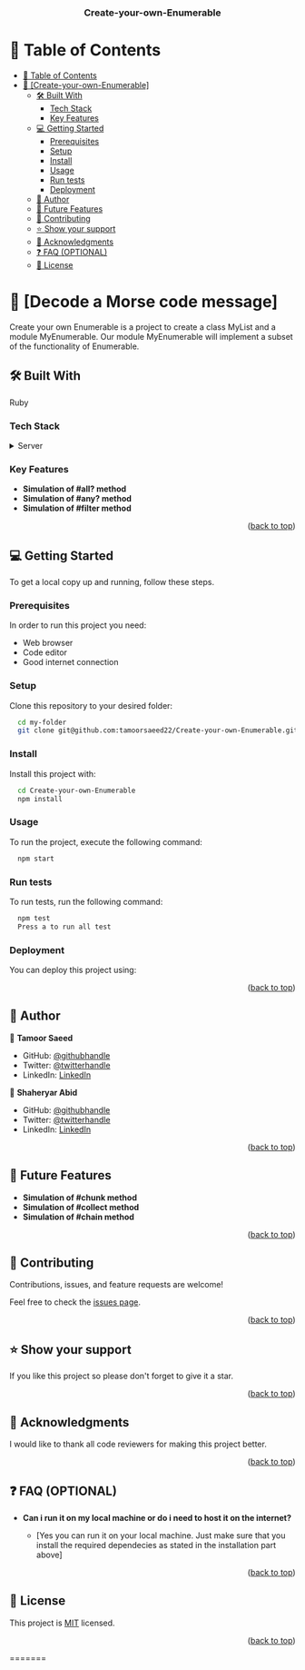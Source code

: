 <a name="readme-top"></a>

<div align="center">


  <h3><b>Create-your-own-Enumerable
</b></h3>

</div>


# 📗 Table of Contents


- [📗 Table of Contents](#-table-of-contents)
- [📖 \[Create-your-own-Enumerable\] ](#-Create-your-own-Enumerable)
  - [🛠 Built With ](#-built-with-)
    - [Tech Stack ](#tech-stack-)
    - [Key Features ](#key-features-)
  - [💻 Getting Started ](#-getting-started-)
    - [Prerequisites](#prerequisites)
    - [Setup](#setup)
    - [Install](#install)
    - [Usage](#usage)
    - [Run tests](#run-tests)
    - [Deployment](#deployment)
  - [👥 Author ](#-author-)
  - [🔭 Future Features ](#-future-features-)
  - [🤝 Contributing ](#-contributing-)
  - [⭐️ Show your support ](#️-show-your-support-)
  - [🙏 Acknowledgments ](#-acknowledgments-)
  - [❓ FAQ (OPTIONAL) ](#-faq-optional-)
  - [📝 License ](#-license-)


# 📖 [Decode a Morse code message] <a name="about-project"></a>
Create your own Enumerable is a project to create a class MyList and a module MyEnumerable. Our module MyEnumerable will implement a subset of the functionality of Enumerable.
## 🛠 Built With <a name="built-with"></a>
Ruby

### Tech Stack <a name="tech-stack"></a>

<details>
  <summary>Server</summary>
  <ul>
    <li><a https://www.ruby-lang.org/en/>Ruby</a></li>
  </ul>
</details>



### Key Features <a name="key-features"></a>

- **Simulation of #all? method**
- **Simulation of #any? method**
- **Simulation of #filter method**

<p align="right">(<a href="#readme-top">back to top</a>)</p>



## 💻 Getting Started <a name="getting-started"></a>


To get a local copy up and running, follow these steps.

### Prerequisites

In order to run this project you need:

- Web browser
- Code editor
- Good internet connection

### Setup

Clone this repository to your desired folder:



```sh
  cd my-folder
  git clone git@github.com:tamoorsaeed22/Create-your-own-Enumerable.git
```


### Install

Install this project with:


```sh
  cd Create-your-own-Enumerable
  npm install
```

### Usage

To run the project, execute the following command:

```sh
  npm start
```


### Run tests

To run tests, run the following command:


```sh
  npm test
  Press a to run all test
```


### Deployment

You can deploy this project using:


<p align="right">(<a href="#readme-top">back to top</a>)</p>


## 👥 Author <a name="authors"></a>

👤 **Tamoor Saeed**

- GitHub: [@githubhandle](https://github.com/tamoorsaeed22)
- Twitter: [@twitterhandle](https://www.linkedin.com/in/tamoor-saeed-58912a233/)
- LinkedIn: [LinkedIn](https://linkedin.com/in/linkedinhandle)

👤 **Shaheryar Abid**

- GitHub: [@githubhandle](https://github.com/Shaheryar0054)
- Twitter: [@twitterhandle](https://twitter.com/sharyar0310)
- LinkedIn: [LinkedIn](https://www.linkedin.com/in/shaheryar-abid/)


<p align="right">(<a href="#readme-top">back to top</a>)</p>


## 🔭 Future Features <a name="future-features"></a>


-  **Simulation of #chunk method**
-  **Simulation of #collect method**
-  **Simulation of #chain method**

<p align="right">(<a href="#readme-top">back to top</a>)</p>


## 🤝 Contributing <a name="contributing"></a>

Contributions, issues, and feature requests are welcome!

Feel free to check the [issues page](../../issues/).

<p align="right">(<a href="#readme-top">back to top</a>)</p>


## ⭐️ Show your support <a name="support"></a>


If you like this project so please don't forget to give it a star.

<p align="right">(<a href="#readme-top">back to top</a>)</p>


## 🙏 Acknowledgments <a name="acknowledgements"></a>

I would like to thank all code reviewers for making this project better.

<p align="right">(<a href="#readme-top">back to top</a>)</p>


## ❓ FAQ (OPTIONAL) <a name="faq"></a>

- **Can i run it on my local machine or do i need to host it on the internet?**

  - [Yes you can run it on your local machine. Just make sure that you install the required dependecies as stated in the installation part above]

<p align="right">(<a href="#readme-top">back to top</a>)</p>


## 📝 License <a name="license"></a>
This project is [MIT](LICENSE) licensed.


<p align="right">(<a href="#readme-top">back to top</a>)</p>
=======

